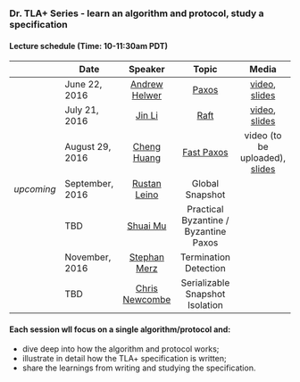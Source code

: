 ### Dr. TLA+ Series - learn an algorithm and protocol, study a specification

#### Lecture schedule (Time: 10-11:30am PDT)

|            | Date          | Speaker       | Topic |   Media    |
|:----------:| ------------- |:-------------:| :----:|:----------:|
|            | June 22, 2016 | [Andrew Helwer](https://www.linkedin.com/in/ahelwer) | [Paxos](./Paxos/README.md) | [video](https://www.youtube.com/watch?v=zCaJSrTmUFA), [slides](./Paxos/Paxos.pdf)
|            | July 21, 2016 | [Jin Li](http://research.microsoft.com/~jinl) | [Raft](./Raft/README.md) | [video](https://www.youtube.com/watch?v=6Kwx8zfGW0Y), [slides](./Raft/Raft.pdf)
|            | August 29, 2016  | [Cheng Huang](http://research.microsoft.com/~chengh) | [Fast Paxos](./FastPaxos/README.md) | video (to be uploaded), [slides](./FastPaxos/FastPaxos.pdf)
| *upcoming* | September, 2016  | [Rustan Leino](http://research.microsoft.com/~leino) | Global Snapshot | 
|            | TBD  | [Shuai Mu](http://www.mpaxos.com/) | Practical Byzantine / Byzantine Paxos |
|            | November, 2016  | [Stephan Merz](http://www.loria.fr/~merz/) | Termination Detection |
|            | TBD | [Chris Newcombe](https://www.linkedin.com/in/chris-newcombe-b33a081) | Serializable Snapshot Isolation |


#### Each session wll focus on a single algorithm/protocol and:
+ dive deep into how the algorithm and protocol works;
+ illustrate in detail how the TLA+ specification is written;
+ share the learnings from writing and studying the specification.
